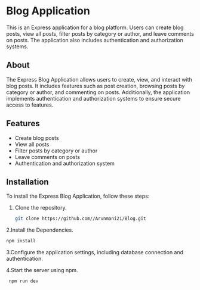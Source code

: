 # Blog Application

This is an Express application for a blog platform. Users can create blog posts, view all posts, filter posts by category or author, and leave comments on posts. The application also includes authentication and authorization systems.

## About

The Express Blog Application allows users to create, view, and interact with blog posts. It includes features such as post creation, browsing posts by category or author, and commenting on posts. Additionally, the application implements authentication and authorization systems to ensure secure access to features.

## Features

- Create blog posts
- View all posts
- Filter posts by category or author
- Leave comments on posts
- Authentication and authorization system

## Installation

To install the Express Blog Application, follow these steps:

1. Clone the repository.
   ```bash
   git clone https://github.com//Arunmani21/Blog.git

2.Install the Dependencies.
```bash
npm install
```

3.Configure the application settings, including database connection and authentication.



4.Start the server using npm.
```bash
 npm run dev
